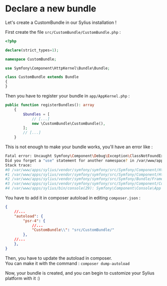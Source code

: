 # Declare a new bundle

Let's create a CustomBundle in our Sylius installation !

First create the file `src/CustomBundle/CustomBundle.php` :

```php
<?php

declare(strict_types=1);

namespace CustomBundle;

use Symfony\Component\HttpKernel\Bundle\Bundle;

class CustomBundle extends Bundle
{
}
```

Then you have to register your bundle in `app/AppKernel.php` : 

```php
public function registerBundles(): array
    {
        $bundles = [
            // [...]
            new \CustomBundle\CustomBundle(),
        ];
        // [...]
    }

```

This is not enough to make your bundle works, you'll have an error like : 
```bash
Fatal error: Uncaught Symfony\Component\Debug\Exception\ClassNotFoundException: Attempted to load class "CustomBundle" from namespace "CustomBundle".
Did you forget a "use" statement for another namespace? in /var/www/apps/sylius/app/AppKernel.php:33
Stack trace:
#0 /var/www/apps/sylius/vendor/symfony/symfony/src/Symfony/Component/HttpKernel/Kernel.php(409): AppKernel->registerBundles()
#1 /var/www/apps/sylius/vendor/symfony/symfony/src/Symfony/Component/HttpKernel/Kernel.php(120): Symfony\Component\HttpKernel\Kernel->initializeBundles()
#2 /var/www/apps/sylius/vendor/symfony/symfony/src/Symfony/Bundle/FrameworkBundle/Console/Application.php(65): Symfony\Component\HttpKernel\Kernel->boot()
#3 /var/www/apps/sylius/vendor/symfony/symfony/src/Symfony/Component/Console/Application.php(145): Symfony\Bundle\FrameworkBundle\Console\Application->doRun(Object(Symfony\Component\Console\Input\ArgvInput), Object(Symfony\Component\Console\Output\ConsoleOutput))
#4 /var/www/apps/sylius/bin/console(29): Symfony\Component\Console\App in /var/www/apps/sylius/app/AppKernel.php on line 33
```

You have to add it in composer autoload in editing `composer.json` :
```json
{
    //...
    "autoload": {
        "psr-4": {
			//...
            "CustomBundle\\": "src/CustomBundle/"
        },
	//...
    },
}
```

Then, you have to update the autoload in composer.  
You can make it with the command : `composer dump-autoload`

Now, your bundle is created, and you can begin to customize your Sylius platform with it :)

